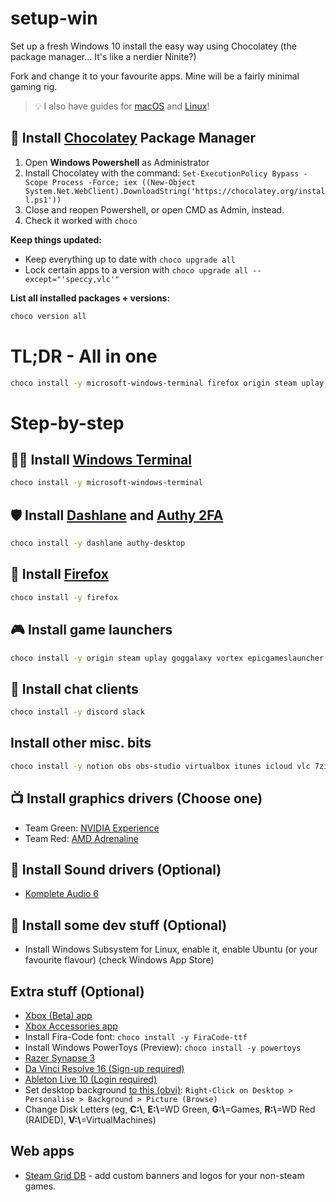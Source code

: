 # setup-win
Set up a fresh Windows 10 install the easy way using Chocolatey (the package manager... It's like a nerdier Ninite?)

Fork and change it to your favourite apps. Mine will be a fairly minimal gaming rig.

> 💡 I also have guides for [macOS](https://github.com/miclgael/setup) and [Linux](https://github.com/miclgael/setup-linux)!

## 🍫 Install [Chocolatey](https://chocolatey.org/install) Package Manager

1. Open **Windows Powershell** as Administrator
2. Install Chocolatey with the command: `Set-ExecutionPolicy Bypass -Scope Process -Force; iex ((New-Object System.Net.WebClient).DownloadString('https://chocolatey.org/install.ps1'))`
3. Close and reopen Powershell, or open CMD as Admin, instead.
4. Check it worked with `choco`

**Keep things updated:**

- Keep everything up to date with `choco upgrade all`
- Lock certain apps to a version with `choco upgrade all --except="'speccy,vlc'"` 

**List all installed packages + versions:**

```bash
choco version all
```

# TL;DR - All in one

```bash
choco install -y microsoft-windows-terminal firefox origin steam uplay goggalaxy vortex epicgameslauncher discord slack notion obs obs-studio virtualbox itunes icloud vlc 7zip ccleaner FiraCode-ttf powertoys dashlane authy-desktop
```

# Step-by-step

## 👩‍💻 Install [Windows Terminal](https://github.com/Microsoft/Terminal)

```bash
choco install -y microsoft-windows-terminal 
```

## 🛡 Install [Dashlane](https://www.dashlane.com/) and [Authy 2FA](https://authy.com/)

```bash
choco install -y dashlane authy-desktop
```

## 🦊 Install [Firefox](https://www.mozilla.org/en-US/firefox/new/)

```bash
choco install -y firefox
````

## 🎮 Install game launchers

```bash
choco install -y origin steam uplay goggalaxy vortex epicgameslauncher
```

## 🦜 Install chat clients

```bash
choco install -y discord slack
```

## Install other misc. bits

```bash
choco install -y notion obs obs-studio virtualbox itunes icloud vlc 7zip ccleaner 
```

## 📺 Install graphics drivers (Choose one)

- Team Green: [NVIDIA Experience](https://www.nvidia.com/Download/index.aspx)
- Team Red: [AMD Adrenaline](https://www.amd.com/en/support)

## 🎼 Install Sound drivers (Optional)

- [Komplete Audio 6](https://www.native-instruments.com/en/support/downloads/drivers-other-files/#kompleteaudio6)

## 🐧 Install some dev stuff (Optional)

- Install Windows Subsystem for Linux, enable it, enable Ubuntu (or your favourite flavour) (check Windows App Store)

## Extra stuff (Optional)

- [Xbox (Beta) app](https://www.microsoft.com/en-au/p/xbox-beta/9mv0b5hzvk9z)
- [Xbox Accessories app](https://www.microsoft.com/en-au/p/xbox-accessories/9nblggh30xj3)
- Install Fira-Code font: `choco install -y FiraCode-ttf`
- Install Windows PowerToys (Preview): `choco install -y powertoys`
- [Razer Synapse 3](https://www.razer.com/synapse-3)
- [Da Vinci Resolve 16 (Sign-up required)](https://www.blackmagicdesign.com/products/davinciresolve/#global-footer)
- [Ableton Live 10 (Login required)](https://www.ableton.com/en/account/)
- Set desktop background [to this (obvi)](https://uhdwallpapers.org/wallpaper/fallout-76_79856/2560x1440/): `Right-Click on Desktop > Personalise > Background > Picture (Browse)`
- Change Disk Letters (eg, **C:\\**, **E:\\**=WD Green, **G:\\**=Games, **R:\\**=WD Red (RAIDED), **V:\\**=VirtualMachines)

## Web apps

- [Steam Grid DB](https://www.steamgriddb.com) - add custom banners and logos for your non-steam games.
